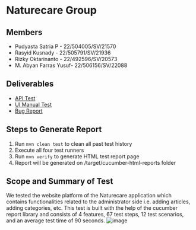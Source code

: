 # Naturecare Group 
## Members
- Pudyasta Satria P - 22/504005/SV/21570
- Rasyid Kusnady - 22/505791/SV/21936
- Rizky Oktarinanto - 22/492596/SV/20573
- M. Abyan Farras Yusuf- 22/506156/SV/22088

## Deliverables
- [API Test](https://docs.google.com/spreadsheets/d/1fl0WJE8b0pLhseuiOfPIBXslxTbHsSlEM3AdDxMr1Dk/edit?gid=0#gid=0&range=A1)
- [UI Manual Test](https://docs.google.com/spreadsheets/d/1fl0WJE8b0pLhseuiOfPIBXslxTbHsSlEM3AdDxMr1Dk/edit?gid=1355505111#gid=1355505111&range=A1:A2)
- [Bug Report](https://docs.google.com/spreadsheets/d/1fl0WJE8b0pLhseuiOfPIBXslxTbHsSlEM3AdDxMr1Dk/edit?gid=288446767#gid=288446767&range=A1:A2)

## Steps to Generate Report
1. Run `mvn clean test` to clean all past test history
2. Execute all four test runners
3. Run `mvn verify` to generate HTML test report page
4. Report will be generated on /target/cucumber-html-reports folder

## Scope and Summary of Test
We tested the website platform of the Naturecare application which contains functionalities related to the administrator side i.e. adding articles, adding categories, etc. This test is built with the help of the cucumber report library and consists of 4 features, 67 test steps, 12 test scenarios, and an average test time of 90 seconds.
![image](https://github.com/Pudy-Educate/pad-automation/assets/57082316/cc48cbff-93b9-4c07-ab22-dbc99dc6b73d)
